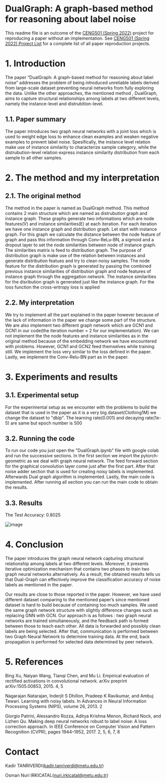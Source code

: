 # DualGraph: A graph-based method for reasoning about label noise

This readme file is an outcome of the [CENG501 (Spring 2022)](https://ceng.metu.edu.tr/~skalkan/DL/) project for reproducing a paper without an implementation. See [CENG501 (Spring 2022) Project List](https://github.com/CENG501-Projects/CENG501-Spring2022) for a complete list of all paper reproduction projects.

# 1. Introduction

The paper “DualGraph: A graph-based method for reasoning about label noise” addresses the problem of being introduced unreliable labels derived from large-scale dataset preventing neural networks from fully exploring the data. Unlike the other approaches, the mentioned method , DualGraph, aims to capture structural relationships among labels at two different levels, namely the instance-level and distrubition-level.

## 1.1. Paper summary

The paper introduces two graph neural networks with a joint loss which is used to weight edge loss to enhance clean examples and weaken negative examples to prevent label noise.  Spesifically, the instance level relation make use of instance similarity to characterize sample category, while the distrubution-level relation express instance similarity distribution from each sample to all other samples.

# 2. The method and my interpretation

## 2.1. The original method
The method in the paper is named as DualGraph method. This method contains 2 main structure which are named as distrubution graph and instance graph. These graphs generate two informations which are node features(V) and instance similarities(E) at each iteration. For each iteration we have one instance graph and distribution graph. Let start with instance graph. For this graph we calculate the distance between the node feature of graph and pass this information through  Conv-ReLu-BN, a sigmoid and a dropout layer to set the node similarities between node of instance graph. The similarities matrix is feed to distribution graph. The purpose of distribution graph is make use of the relation between instances and generate distribution featues and try to clean noisy samples. The node feature for the distribution graph is generated by passing the combined previous instance similarities of distribution graph and node features of instance graph through the aggregation network. The instance similarities for the disribution graph is generated just like the instance graph. For the loss function the cross-entropy loss is applied 

## 2.2. My interpretation 
We try to implement all the part explained in the paper however because of the lack of information in the paper we change some part of the structure. We are also implement two different graph network which are GCN1 and GCN1 in our code(the iteration number = 2 for our implementation). We can not implement the the node features and instance similarities as in the original method because of the embedding network we have encountered with problems. However, GCN1 and GCN2 feed themselves while training still. We implement the loss very similar to the loss defined in the paper. Lastly, we implement the Conv-Relu-BN part as in the paper. 

# 3. Experiments and results


## 3.1. Experimental setup
For the experimental setup as we encounter with the problems to build the dataset that is used in the paper as it is a very big dataset(Clothing1M) we change the dataset to "dblp". The learning rate(0.001) and decaying rate(1e-5) are same but epoch number is 500

## 3.2. Running the code
To run our code you just open the "DualGraph.ipynb" file with google colab and run the successive sections. In the first section we import the pytorch-geometric as we deal with graph neural network. The feed forward section for the graphical convolution layer come just after the first part. After that noise adder section that is used for creating noisy labels is implemented. Afterwards Dual graph algorithm is implemented. Lastly, the main code is implemented. After running all section you can run the main code to obtain the results.

## 3.3. Results
The Test Accuracy: 0.8025

![image](https://user-images.githubusercontent.com/108792896/177662161-b00af080-d276-4333-a9df-62c4d7a21877.png)


# 4. Conclusion

The paper introduces the graph neural network capturing structural relationship among labels at two different levels. Moreover, it presents iterative optimization mechanism that contains two phases to train two graph neural networks alternatively. As a result, the obtained results tells us that Dual-Graph can effectively improve the classification accuracy of noise labels as mentioned in the paper.

Our results are close to those reported in the paper. However, we have used different dataset comparing to the mentioned paper’s since mentioned dataset is hard to build because of containing too much samples. We used the same graph network structure with slightly difference changes such as replacing GNN with GCN. Our approach is as follows : two graph neural networks are trained simultaneously, and the feedback path is formed between those to teach each other. All data is forwarded and possibly clean labels are being selected. After that, communication is performed between two Graph Neural Network to determine training data. At the end, back propagation is performed for selected data determined by peer network.

# 5. References

Bing Xu, Naiyan Wang, Tianqi Chen, and Mu Li.
Empirical evaluation of rectified activations in convolutional network. arXiv preprint arXiv:1505.00853,
2015. 4, 5

Nagarajan Natarajan, Inderjit S Dhillon, Pradeep K
Ravikumar, and Ambuj Tewari. Learning with noisy
labels. In Advances in Neural Information Processing
Systems (NIPS), volume 26, 2013. 2

Giorgio Patrini, Alessandro Rozza, Aditya Krishna Menon, Richard Nock, and Lizhen Qu. Making deep neural networks robust to label noise: A loss
correction approach. In IEEE Conference on Computer Vision and Pattern Recognition (CVPR), pages
1944–1952, 2017. 2, 5, 6, 7, 8

# Contact

Kadir TANRIVERDI(kadir.tanriverdi@metu.edu.tr)

Osman Nuri IRKICATAL(nuri.irkicatal@metu.edu.tr)
